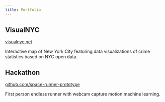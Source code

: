 ```yaml
---
title: Portfolio
---
```


## VisualNYC

[visualnyc.net](http://www.visualnyc.net/)

Interactive map of New York City featuring data visualizations of crime statistics based on NYC open data.

## Hackathon

[github.com/space-runner-prototype](https://github.com/space-runner-prototype/space-runner)

First person endless runner with webcam capture motion machine learning.
